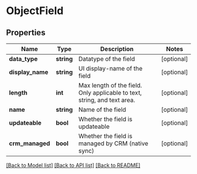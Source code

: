# ObjectField

## Properties
Name | Type | Description | Notes
------------ | ------------- | ------------- | -------------
**data_type** | **string** | Datatype of the field | [optional] 
**display_name** | **string** | UI display-name of the field | [optional] 
**length** | **int** | Max length of the field.  Only applicable to text, string, and text area. | [optional] 
**name** | **string** | Name of the field | [optional] 
**updateable** | **bool** | Whether the field is updateable | [optional] 
**crm_managed** | **bool** | Whether the field is managed by CRM (native sync) | [optional] 

[[Back to Model list]](../README.md#documentation-for-models) [[Back to API list]](../README.md#documentation-for-api-endpoints) [[Back to README]](../README.md)


